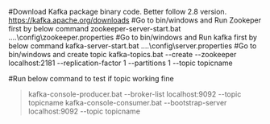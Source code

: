 #Download Kafka package binary code. Better follow 2.8 version.
https://kafka.apache.org/downloads
#Go to bin/windows and Run Zookeper first by below command
zookeeper-server-start.bat ..\..\config\zookeeper.properties
#Go to bin/windows and Run kafka first by below command
kafka-server-start.bat ..\..\config\server.properties
#Go to bin/windows and create topic 
kafka-topics.bat --create --zookeeper localhost:2181 --replication-factor 1 --partitions 1 --topic topicname

#Run below command to test if topic working fine

>kafka-console-producer.bat --broker-list localhost:9092 --topic topicname
kafka-console-consumer.bat --bootstrap-server localhost:9092 --topic topicname

